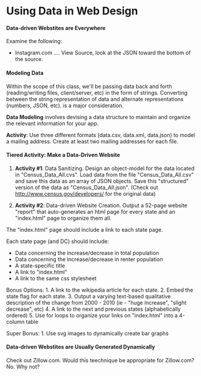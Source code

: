 # Using Data in Web Design

#### Data-driven Webstites are Everywhere

Examine the following:

- Instagram.com .... View Source, look at the JSON toward the bottom of the source.


#### Modeling Data

Within the scope of this class, we'll be passing data back and forth (reading/writing files, client/server, etc) in the form of strings. Converting between the string representation of data and alternate representations (numbers, JSON, etc). is a major consideration.

**Data Modeling** involves devising a data structure to maintain and organize the relevant information for your app. 

**Activity**: Use three different formats (data.csv, data.xml, data.json) to model a mailing address. Create at least two mailing addresses for each file. 


#### Tiered Activity: Make a Data-Driven Website

1) **Activity #1**: Data Sanitizing. Design an object-model for the data located in "Census_Data_All.cvs". Load data from the file "Census_Data_All.csv" and save this data as an array of JSON objects. Save this "structured" version of the data as "Census_Data_All.json".  (Check out http://www.census.gov/developers/ for the original data)

2) **Activity #2**: Data-driven Website Creation. Output a 52-page website "report" that auto-generates an html page for every state  and an "index.html" page to organize them all. 

  The "index.html" page should include a link to each state page. 

  Each state page (and DC) should include:

   - Data concerning the increase/decrease in total population
   - Data concerning the increase/decrease in renter population
   - A state-specific title
   - A link to "index.html"
   - A link to the same css stylesheet

  Bonus Options: 
     1. A link to the wikipedia article for each state. 
     2. Embed the state flag for each state.
     3. Output a varying text-based qualitative description of the change from 2000 - 2010 (ie - "huge increase", "slight decrease", etc)
     4. A link to the next and previous states (alphabetically ordered)
     5. Use for loops to organize your links on "index.html" into a 4-column table

  Super Bonus: 
     1. Use svg images to dynamically create bar graphs


#### Data-driven Webstites are Usually Generated Dynamically

Check out Zillow.com. Would this teechnique be appropriate for Zillow.com? No. Why not? 
